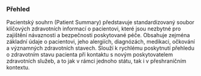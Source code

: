### Přehled

Pacientský souhrn (Patient Summary) představuje standardizovaný soubor klíčových zdravotních informací o pacientovi, které jsou nezbytné pro zajištění návaznosti a bezpečnosti poskytované péče. Obsahuje zejména základní údaje o pacientovi, jeho alergiích, diagnózách, medikaci, očkování a významných zdravotních stavech. Slouží k rychlému poskytnutí přehledu o zdravotním stavu pacienta při kontaktu s novým poskytovatelem zdravotních služeb, a to jak v rámci jednoho státu, tak i v přeshraničním kontextu.

